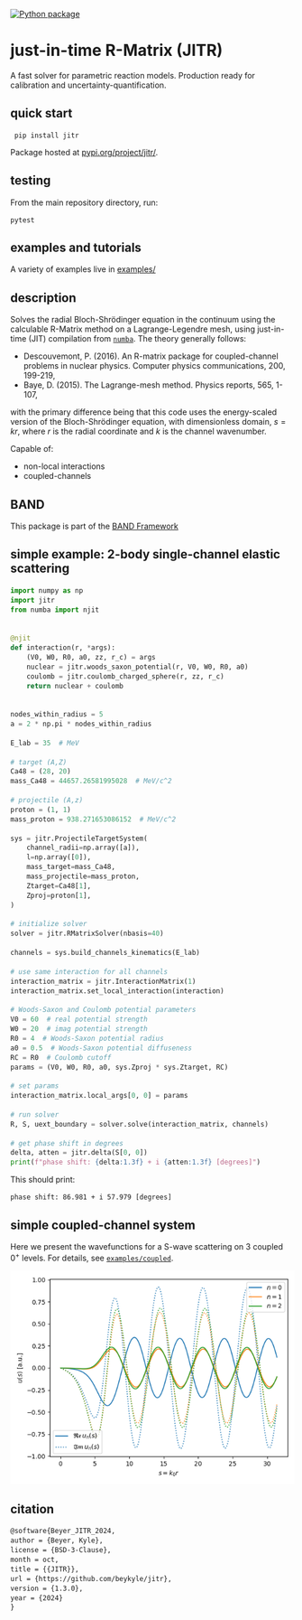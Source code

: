 [![Python package](https://github.com/beykyle/jitr/actions/workflows/python-package.yml/badge.svg)](https://github.com/beykyle/jitr/actions/workflows/python-package.yml)
# just-in-time R-Matrix (JITR)

A fast solver for parametric reaction models. Production ready for calibration and uncertainty-quantification.

## quick start
```
 pip install jitr
```

Package hosted at [pypi.org/project/jitr/](https://pypi.org/project/jitr/).

## testing
From the main repository directory, run:

```
pytest
```

## examples and tutorials

A variety of examples live in [examples/](https://github.com/beykyle/jitr/tree/main/examples)

## description
Solves the radial Bloch-Shrödinger equation in the continuum using the calculable R-Matrix method on a Lagrange-Legendre mesh, using just-in-time (JIT) compilation from [`numba`](https://numba.pydata.org/). The theory generally follows:
- Descouvemont, P. (2016). An R-matrix package for coupled-channel problems in nuclear physics. Computer physics communications, 200, 199-219,
- Baye, D. (2015). The Lagrange-mesh method. Physics reports, 565, 1-107,

with the primary difference being that this code uses the energy-scaled version of the Bloch-Shrödinger equation, with dimensionless domain, $s = kr$, where $r$ is the radial coordinate and $k$ is the channel wavenumber.

Capable of:
- non-local interactions
- coupled-channels


## BAND

This package is part of the [BAND Framework](https://github.com/bandframework/)

## simple example: 2-body single-channel elastic scattering

```python
import numpy as np
import jitr
from numba import njit


@njit
def interaction(r, *args):
    (V0, W0, R0, a0, zz, r_c) = args
    nuclear = jitr.woods_saxon_potential(r, V0, W0, R0, a0)
    coulomb = jitr.coulomb_charged_sphere(r, zz, r_c)
    return nuclear + coulomb


nodes_within_radius = 5
a = 2 * np.pi * nodes_within_radius

E_lab = 35  # MeV

# target (A,Z)
Ca48 = (28, 20)
mass_Ca48 = 44657.26581995028  # MeV/c^2

# projectile (A,z)
proton = (1, 1)
mass_proton = 938.271653086152  # MeV/c^2

sys = jitr.ProjectileTargetSystem(
    channel_radii=np.array([a]),
    l=np.array([0]),
    mass_target=mass_Ca48,
    mass_projectile=mass_proton,
    Ztarget=Ca48[1],
    Zproj=proton[1],
)

# initialize solver
solver = jitr.RMatrixSolver(nbasis=40)

channels = sys.build_channels_kinematics(E_lab)

# use same interaction for all channels
interaction_matrix = jitr.InteractionMatrix(1)
interaction_matrix.set_local_interaction(interaction)

# Woods-Saxon and Coulomb potential parameters
V0 = 60  # real potential strength
W0 = 20  # imag potential strength
R0 = 4  # Woods-Saxon potential radius
a0 = 0.5  # Woods-Saxon potential diffuseness
RC = R0  # Coulomb cutoff
params = (V0, W0, R0, a0, sys.Zproj * sys.Ztarget, RC)

# set params
interaction_matrix.local_args[0, 0] = params

# run solver
R, S, uext_boundary = solver.solve(interaction_matrix, channels)

# get phase shift in degrees
delta, atten = jitr.delta(S[0, 0])
print(f"phase shift: {delta:1.3f} + i {atten:1.3f} [degrees]")
```

This should print:

```
phase shift: 86.981 + i 57.979 [degrees]
```

## simple coupled-channel system
Here we present the wavefunctions for a S-wave scattering on 3 coupled $0^+$ levels. For details, see [`examples/coupled`](https://github.com/beykyle/jitr/blob/main/examples/coupled.py).

![](https://github.com/beykyle/jitr/blob/main/assets/cc.png)


## citation
```latex
@software{Beyer_JITR_2024,
author = {Beyer, Kyle},
license = {BSD-3-Clause},
month = oct,
title = {{JITR}},
url = {https://github.com/beykyle/jitr},
version = {1.3.0},
year = {2024}
}
```
